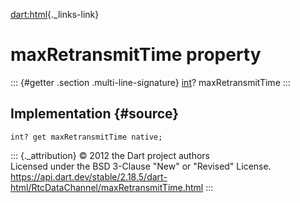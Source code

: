 [dart:html](../../dart-html/dart-html-library){._links-link}

maxRetransmitTime property
==========================

::: {#getter .section .multi-line-signature}
[int](../../dart-core/int-class)? maxRetransmitTime
:::

Implementation {#source}
--------------

``` {.language-dart data-language="dart"}
int? get maxRetransmitTime native;
```

::: {._attribution}
© 2012 the Dart project authors\
Licensed under the BSD 3-Clause \"New\" or \"Revised\" License.\
<https://api.dart.dev/stable/2.18.5/dart-html/RtcDataChannel/maxRetransmitTime.html>
:::
